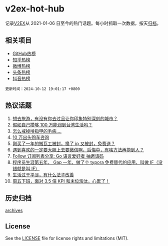 # v2ex-hot-hub

 记录[V2EX](https://www.v2ex.com/)从 2021-01-06 日至今的热门话题。每小时抓取一次数据，按天[归档](archives)。
 
 ## 相关项目

- [GitHub热榜](https://github.com/it985/github-hot-hub)
- [知乎热榜](https://github.com/it985/zhihu-hot-hub)
- [微博热榜](https://github.com/it985/weibo-hot-hub)
- [头条热榜](https://github.com/it985/toutiao-hot-hub)
- [抖音热榜](https://github.com/it985/douyin-hot-hub)


 `更新时间：2024-10-12 19:01:17 +0800`

## 热议话题

1. [想去旅游，有没有你去过且让你印象特别深刻的城市？](https://www.v2ex.com/t/1079417)
1. [假如自己攒够 100 万能润到台湾生活吗？](https://www.v2ex.com/t/1079576)
1. [怎么戒掉啃指甲的毛病....](https://www.v2ex.com/t/1079513)
1. [10 万出头购车咨询](https://www.v2ex.com/t/1079478)
1. [刚买了一年的搬瓦工被封，换了 ip 又被封，免费送？](https://www.v2ex.com/t/1079486)
1. [遇到喜欢的一定要大胆上去要微信啊，后悔中，有啥方法再捞到人？](https://www.v2ex.com/t/1079634)
1. [Follow 订阅列表分享: Go 语言爱好者 抽邀请码](https://www.v2ex.com/t/1079333)
1. [程序员生涯第五年， Gap 一年，做了个 typora 免费替代的应用，叫做 IF（没错就是叫 IF）](https://www.v2ex.com/t/1079355)
1. [生活过于平淡，有什么法子改善](https://www.v2ex.com/t/1079517)
1. [周五下班，面对 3.5 倍 KPI 和末位淘汰，心累了！](https://www.v2ex.com/t/1079375)

## 历史归档

[archives](archives)

## License

See the [LICENSE](LICENSE) file for license rights and limitations (MIT).
